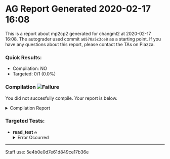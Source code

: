 # AG Report Generated 2020-02-17 16:08
This is a report about mp2cp2 generated for changml2 at 2020-02-17 16:08. The autograder used commit ``a0570a5c3ce8`` as a starting point. If you have any questions about this report, please contact the TAs on Piazza.
### Quick Results:
 - Compilation: NO
 - Targeted: 0/1 (0.0%)
### Compilation ![Failure][failure]
You did not succesfully compile. Your report is below.
<details>
<summary>Compilation Report</summary>

```
Info: *******************************************************************
Info: Running Quartus Prime Analysis & Synthesis
    Info: Version 18.1.0 Build 625 09/12/2018 SJ Standard Edition
    Info: Copyright (C) 2018  Intel Corporation. All rights reserved.
    Info: Your use of Intel Corporation's design tools, logic functions 
    Info: and other software and tools, and its AMPP partner logic 
    Info: functions, and any output files from any of the foregoing 
    Info: (including device programming or simulation files), and any 
    Info: associated documentation or information are expressly subject 
    Info: to the terms and conditions of the Intel Program License 
    Info: Subscription Agreement, the Intel Quartus Prime License Agreement,
    Info: the Intel FPGA IP License Agreement, or other applicable license
    Info: agreement, including, without limitation, that your use is for
    Info: the sole purpose of programming logic devices manufactured by
    Info: Intel and sold by Intel or its authorized distributors.  Please
    Info: refer to the applicable agreement for further details.
    Info: Processing started: Mon Feb 17 22:07:47 2020
Info: Command: quartus_map mp2 -c mp2
Info (20030): Parallel compilation is enabled and will use 4 of the 4 processors detected
Info (12021): Found 1 design units, including 1 entities, in source file hdl/cache/bus_adapter.sv
    Info (12023): Found entity 1: bus_adapter File: /job/student/hdl/cache/bus_adapter.sv Line: 1
Info (12021): Found 1 design units, including 1 entities, in source file hdl/cpu/alu.sv
    Info (12023): Found entity 1: alu File: /job/student/hdl/cpu/alu.sv Line: 3
Info (12021): Found 1 design units, including 1 entities, in source file hdl/cpu/ir.sv
    Info (12023): Found entity 1: ir File: /job/student/hdl/cpu/ir.sv Line: 3
Info (12021): Found 1 design units, including 1 entities, in source file hdl/cpu/pc_reg.sv
    Info (12023): Found entity 1: pc_register File: /job/student/hdl/cpu/pc_reg.sv Line: 1
Info (12021): Found 1 design units, including 1 entities, in source file hdl/cpu/regfile.sv
    Info (12023): Found entity 1: regfile File: /job/student/hdl/cpu/regfile.sv Line: 2
Info (12021): Found 1 design units, including 1 entities, in source file hdl/cpu/register.sv
    Info (12023): Found entity 1: register File: /job/student/hdl/cpu/register.sv Line: 1
Info (12021): Found 5 design units, including 0 entities, in source file hdl/rv32i_mux_types.sv
    Info (12022): Found design unit 1: pcmux (SystemVerilog) File: /job/student/hdl/rv32i_mux_types.sv Line: 4
    Info (12022): Found design unit 2: marmux (SystemVerilog) File: /job/student/hdl/rv32i_mux_types.sv Line: 12
    Info (12022): Found design unit 3: cmpmux (SystemVerilog) File: /job/student/hdl/rv32i_mux_types.sv Line: 19
    Info (12022): Found design unit 4: alumux (SystemVerilog) File: /job/student/hdl/rv32i_mux_types.sv Line: 26
    Info (12022): Found design unit 5: regfilemux (SystemVerilog) File: /job/student/hdl/rv32i_mux_types.sv Line: 42
Info (12021): Found 1 design units, including 0 entities, in source file hdl/rv32i_types.sv
    Info (12022): Found design unit 1: rv32i_types (SystemVerilog) File: /job/student/hdl/rv32i_types.sv Line: 5
Error (12007): Top-level design entity "mp2" is undefined
Info (144001): Generated suppressed messages file /job/student/output_files/mp2.map.smsg
Error: Quartus Prime Analysis & Synthesis was unsuccessful. 1 error, 0 warnings
    Error: Peak virtual memory: 986 megabytes
    Error: Processing ended: Mon Feb 17 22:08:01 2020
    Error: Elapsed time: 00:00:14
    Error: Total CPU time (on all processors): 00:00:37

```

</details>


### Targeted Tests: 
<ul>
<li> <b>read_test</b> <img src="https://upload.wikimedia.org/wikipedia/en/thumb/7/74/Ambox_warning_yellow.svg/40px-Ambox_warning_yellow.svg.png" alt="error" width="13" height="13" ></img><details>
<summary>Error Occurred</summary>

```
An error occured when running this test.
If your code did not successfully compile, that is likely the reason.
If your code did compile, then please reach out to a TA on Piazza
```

</details>
</li>
</ul>

---
Staff use: 5e4b0e0d7e61d849ce17b36e

[success]: https://upload.wikimedia.org/wikipedia/commons/thumb/0/03/Green_check.svg/13px-Green_check.svg.png 
[failure]: https://upload.wikimedia.org/wikipedia/en/thumb/b/ba/Red_x.svg/13px-Red_x.svg.png 
